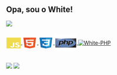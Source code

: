 ## Opa, sou o White!

<div>
  <a href="https://github.com/XxWhitexX">
  <img height="180em" src="https://github-readme-stats.vercel.app/api?username=XxWhitexX&show_icons=true&theme=dracula&include_all_commits=true&count_private=true"/>
</div>
<div style="display: inline_block"><br>
  <img align="center" alt="White-Js" height="30" width="40" src="https://raw.githubusercontent.com/devicons/devicon/master/icons/javascript/javascript-plain.svg">
  <img align="center" alt="White-HTML" height="30" width="40" src="https://raw.githubusercontent.com/devicons/devicon/master/icons/html5/html5-original.svg">
  <img align="center" alt="White-CSS" height="30" width="40" src="https://raw.githubusercontent.com/devicons/devicon/master/icons/css3/css3-original.svg">
  <img align="center" alt="White-PHP" height="50" width="60" src="https://raw.githubusercontent.com/devicons/devicon/master/icons/php/php-original.svg">
  <img align="center" alt="White-PHP" height="50" width="60" src="https://cdn.jsdelivr.net/gh/devicons/devicon/icons/nodejs/nodejs-original.svg">
 </div>
    
  ##
 
<div> 
<a href="https://www.youtube.com/channel/UC2OEE5blB09mDfi8-X5wSAg" target="_blank"><img src="https://img.shields.io/badge/YouTube-FF0000?style=for-the-badge&logo=youtube&logoColor=white" target="_blank"></a>
<a href="https://discord.com/users/994957826353008680" target="_blank"><img src="https://img.shields.io/badge/Discord-7289DA?style=for-the-badge&logo=discord&logoColor=white" target="_blank"></a>
</div> 
